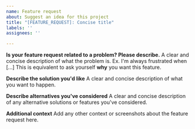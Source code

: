 ```yaml
---
name: Feature request
about: Suggest an idea for this project
title: "[FEATURE_REQUEST]: Concise title"
labels: ''
assignees: ''

---
```


**Is your feature request related to a problem? Please describe.**
A clear and concise description of what the problem is. Ex. I'm always frustrated when [...]
This is equivalent to ask yourself **why** you want this feature.

**Describe the solution you'd like**
A clear and concise description of what you want to happen.

**Describe alternatives you've considered**
A clear and concise description of any alternative solutions or features you've considered.

**Additional context**
Add any other context or screenshots about the feature request here.
